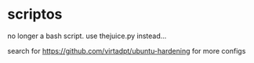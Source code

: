 # scriptos
no longer a bash script. use thejuice.py instead...


search for https://github.com/virtadpt/ubuntu-hardening for more configs
